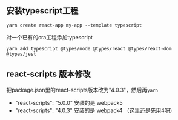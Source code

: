 ## 安装typescript工程
```
yarn create react-app my-app --template typescript
```

对一个已有的cra工程添加typescript
```
yarn add typescript @types/node @types/react @types/react-dom @types/jest
```

## react-scripts 版本修改
把package.json里的react-scripts版本改为"4.0.3"，然后再`yarn`
- "react-scripts": "5.0.0" 安装的是 webpack5
- "react-scripts": "4.0.3" 安装的是 webpack4 （这里还是先用4吧）